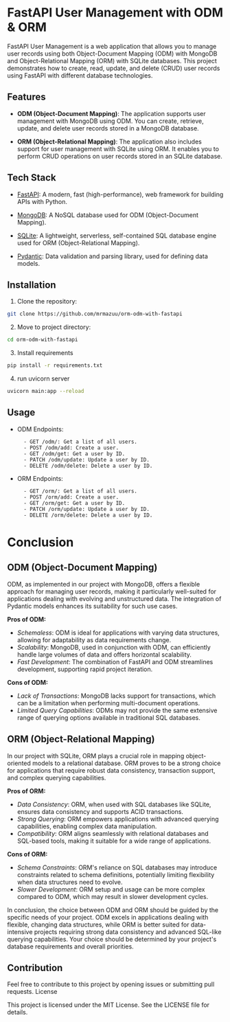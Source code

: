 # FastAPI User Management with ODM & ORM

FastAPI User Management is a web application that allows you to manage user records using both Object-Document Mapping (ODM) with MongoDB and Object-Relational Mapping (ORM) with SQLite databases. This project demonstrates how to create, read, update, and delete (CRUD) user records using FastAPI with different database technologies.

## Features

- **ODM (Object-Document Mapping)**: The application supports user management with MongoDB using ODM. You can create, retrieve, update, and delete user records stored in a MongoDB database.

- **ORM (Object-Relational Mapping)**: The application also includes support for user management with SQLite using ORM. It enables you to perform CRUD operations on user records stored in an SQLite database.

## Tech Stack

- [FastAPI](https://fastapi.tiangolo.com/): A modern, fast (high-performance), web framework for building APIs with Python.

- [MongoDB](https://www.mongodb.com/): A NoSQL database used for ODM (Object-Document Mapping).

- [SQLite](https://www.sqlite.org/): A lightweight, serverless, self-contained SQL database engine used for ORM (Object-Relational Mapping).

- [Pydantic](https://pydantic-docs.helpmanual.io/): Data validation and parsing library, used for defining data models.

## Installation

1. Clone the repository:
```bash
git clone https://github.com/mrmazuu/orm-odm-with-fastapi
```
2. Move to project directory:
```bash
cd orm-odm-with-fastapi
```
3. Install requirements
```bash
pip install -r requirements.txt
```
4. run uvicorn server
```bash
uvicorn main:app --reload
```



## Usage

- ODM Endpoints:

        - GET /odm/: Get a list of all users.
        - POST /odm/add: Create a user.
        - GET /odm/get: Get a user by ID.
        - PATCH /odm/update: Update a user by ID.
        - DELETE /odm/delete: Delete a user by ID.

- ORM Endpoints:

        - GET /orm/: Get a list of all users.
        - POST /orm/add: Create a user.
        - GET /orm/get: Get a user by ID.
        - PATCH /orm/update: Update a user by ID.
        - DELETE /orm/delete: Delete a user by ID.

# Conclusion

## ODM (Object-Document Mapping)

ODM, as implemented in our project with MongoDB, offers a flexible approach for managing user records, making it particularly well-suited for applications dealing with evolving and unstructured data. The integration of Pydantic models enhances its suitability for such use cases.

**Pros of ODM:**

- *Schemaless*: ODM is ideal for applications with varying data structures, allowing for adaptability as data requirements change.
- *Scalability*: MongoDB, used in conjunction with ODM, can efficiently handle large volumes of data and offers horizontal scalability.
- *Fast Development*: The combination of FastAPI and ODM streamlines development, supporting rapid project iteration.

**Cons of ODM:**

- *Lack of Transactions*: MongoDB lacks support for transactions, which can be a limitation when performing multi-document operations.
- *Limited Query Capabilities*: ODMs may not provide the same extensive range of querying options available in traditional SQL databases.

## ORM (Object-Relational Mapping)

In our project with SQLite, ORM plays a crucial role in mapping object-oriented models to a relational database. ORM proves to be a strong choice for applications that require robust data consistency, transaction support, and complex querying capabilities.

**Pros of ORM:**

- *Data Consistency*: ORM, when used with SQL databases like SQLite, ensures data consistency and supports ACID transactions.
- *Strong Querying*: ORM empowers applications with advanced querying capabilities, enabling complex data manipulation.
- *Compatibility*: ORM aligns seamlessly with relational databases and SQL-based tools, making it suitable for a wide range of applications.

**Cons of ORM:**

- *Schema Constraints*: ORM's reliance on SQL databases may introduce constraints related to schema definitions, potentially limiting flexibility when data structures need to evolve.
- *Slower Development*: ORM setup and usage can be more complex compared to ODM, which may result in slower development cycles.

In conclusion, the choice between ODM and ORM should be guided by the specific needs of your project. ODM excels in applications dealing with flexible, changing data structures, while ORM is better suited for data-intensive projects requiring strong data consistency and advanced SQL-like querying capabilities. Your choice should be determined by your project's database requirements and overall priorities.


## Contribution

Feel free to contribute to this project by opening issues or submitting pull requests.
License


This project is licensed under the MIT License. See the LICENSE file for details.
